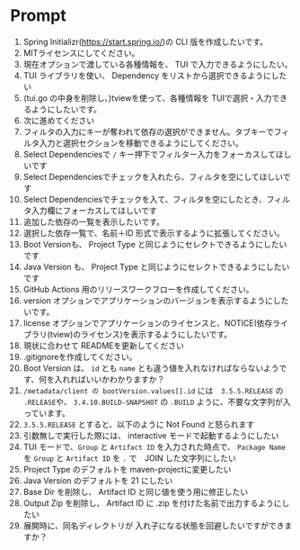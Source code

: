 # Prompt

1. Spring Initializr(https://start.spring.io/)の CLI 版を作成したいです。
2. MITライセンスにしてください。
3. 現在オプションで渡している各種情報を、 TUI で入力できるようにしたい。
4. TUI ライブラリを使い、 Dependency をリストから選択できるようにしたい
5. (tui.go の中身を削除し、)tviewを使って、各種情報を TUIで選択・入力できるようにしたいです。
6. 次に進めてください
7. フィルタの入力にキーが奪われて依存の選択ができません。タブキーでフィルタ入力と選択セクションを移動できるようにしてください。
8. Select Dependenciesで `/` キー押下でフィルター入力をフォーカスしてほしいです
9. Select Dependenciesでチェックを入れたら、フィルタを空にしてほしいです
10. Select Dependenciesでチェックを入て、フィルタを空にしたとき、フィルタ入力欄にフォーカスしてほしいです
11. 追加した依存の一覧を表示したいです。
12. 選択した依存一覧で、名前＋ID 形式で表示するように拡張してください。
13. Boot Versionも、 Project Type と同じようにセレクトできるようにしたいです
14. Java Version も、 Project Type と同じようにセレクトできるようにしたいです
15. GitHub Actions 用のリリースワークフローを作成してください。
16. version オプションでアプリケーションのバージョンを表示するようにしたいです。
17. license オプションでアプリケーションのライセンスと、NOTICE(依存ライブラリ(tview)のライセンス)を表示するようにしたいです。
18. 現状に合わせて READMEを更新してください
19. .gitignoreを作成してください。
20. Boot Version は、 `id` とも `name` とも違う値を入れなければならないようです、何を入れればいいかわかりますか？
21. `/metadata/client の bootVersion.values[].id` には　`3.5.5.RELEASE` の `.RELEASE`や、 `3.4.10.BUILD-SNAPSHOT` の `.BUILD` ように、不要な文字列が入っています。
22. `3.5.5.RELEASE` とすると、以下のように Not Found と怒られます
23. 引数無しで実行した際には、 interactive モードで起動するようにしたい
24. TUI モードで、`Group` と `Artifact ID` を入力された時点で、 `Package Name` を `Group` と `Artifact ID` を `.` で　JOIN した文字列にしたい
25. Project Type のデフォルトを maven-projectに変更したい
25. Java Version のデフォルトを 21 にしたい
26. Base Dir を削除し、 Artifact ID と同じ値を使う用に修正したい
27. Output Zip を削除し、 Artifact ID に .zip を付けた名前で出力するようにしたい
28. 展開時に、同名ディレクトリが 入れ子になる状態を回避したいですができますか？
